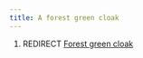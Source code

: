 ```yaml
---
title: A forest green cloak
---
```


1.  REDIRECT [Forest green cloak](Forest_green_cloak "wikilink")